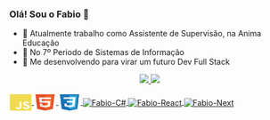 ### Olá! Sou o Fabio 👋

- 🔭 Atualmente trabalho como Assistente de Supervisão, na Anima Educação
- 🌱 No 7º Periodo de Sistemas de Informação
- 👯 Me desenvolvendo para virar um futuro Dev Full Stack

<div align="center">
  <a href="https://github.com/fabiopdiogo">
  <img height="180em" src="https://github-readme-stats.vercel.app/api?username=fabiopdiogo&show_icons=false&theme=dark&include_all_commits=true&count_private=true"/>
  <img height="180em" src="https://github-readme-stats.vercel.app/api/top-langs/?username=fabiopdiogo&layout=compact&langs_count=7&theme=dark"/>
</div>
 
<div style="display: inline_block"><br>
<img align="center" alt="Fabio-Js" height="30" width="40" src="https://raw.githubusercontent.com/devicons/devicon/master/icons/javascript/javascript-plain.svg">
<img align="center" alt="Fabio-HTML" height="30" width="40" src="https://raw.githubusercontent.com/devicons/devicon/master/icons/html5/html5-original.svg">
<img align="center" alt="Fabio-CSS" height="30" width="40" src="https://raw.githubusercontent.com/devicons/devicon/master/icons/css3/css3-original.svg">
<img align="center" alt="Fabio-C#" height="30" width="40" src="https://cdn.jsdelivr.net/gh/devicons/devicon/icons/csharp/csharp-original.svg">
<img align="center" alt="Fabio-React" height="30" width="40" src="https://cdn.jsdelivr.net/gh/devicons/devicon/icons/react/react-original.svg" />
<img align="center" alt="Fabio-Next" height="30" width="40" src="https://cdn.jsdelivr.net/gh/devicons/devicon/icons/nextjs/nextjs-original-wordmark.svg" />
          
</div>
